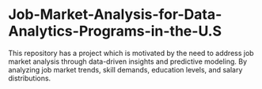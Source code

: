 # Job-Market-Analysis-for-Data-Analytics-Programs-in-the-U.S
This repository has a project which is motivated by the need to address job market analysis through data-driven insights and predictive modeling. By analyzing job market trends, skill demands, education levels, and salary distributions.
